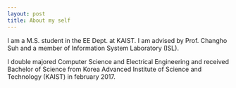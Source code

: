 ```yaml
---
layout: post
title: About my self
---
```


I am a M.S. student in the EE Dept. at KAIST. I am advised by Prof. Changho Suh and a member of Information System Laboratory (ISL).

I double majored Computer Science and Electrical Engineering and received Bachelor of Science from Korea Advanced Institute of Science and Technology (KAIST) in february 2017.
